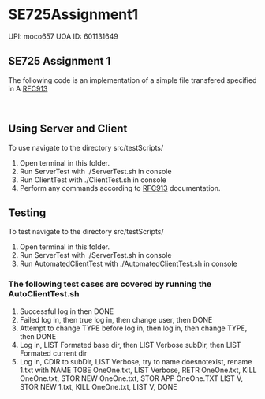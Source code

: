 # SE725Assignment1 
UPI: moco657
UOA ID: 601131649
<br>
## SE725 Assignment 1
The following code is an implementation of a simple file transfered specified in A [RFC913](https://datatracker.ietf.org/doc/html/rfc913)

<br>





## Using Server and Client
To use navigate to the directory src/testScripts/ <br>
1. Open terminal in this folder.
2. Run ServerTest with ./ServerTest.sh in console
3. Run ClientTest with ./ClientTest.sh in console
4. Perform any commands according to [RFC913](https://datatracker.ietf.org/doc/html/rfc913) documentation.
## Testing
To test navigate to the directory src/testScripts/ <br>
1. Open terminal in this folder.
2. Run ServerTest with ./ServerTest.sh in console
3. Run AutomatedClientTest with ./AutomatedClientTest.sh in console
### The following test cases are covered by running the AutoClientTest.sh
1. Successful log in then DONE
2. Failed log in, then true log in, then change user, then DONE
3. Attempt to change TYPE before log in, then log in, then change TYPE, then DONE
4. Log in, LIST Formated base dir, then LIST Verbose subDir, then LIST Formated current dir
5. Log in, CDIR to subDir, LIST Verbose, try to name doesnotexist, rename 1.txt with NAME TOBE OneOne.txt, LIST Verbose, RETR OneOne.txt, KILL OneOne.txt, STOR NEW OneOne.txt, STOR APP OneOne.TXT LIST V, STOR NEW 1.txt, KILL OneOne.txt, LIST V, DONE
